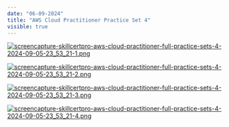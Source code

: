 ```yaml
---
date: "06-09-2024"
title: "AWS Cloud Practitioner Practice Set 4"
visible: true
---
```

<a href="/blog/images/screencapture-skillcertpro-aws-cloud-practitioner-full-practice-sets-4-2024-09-05-23_53_21-1.png" target="_blank"><img src="/blog/images/screencapture-skillcertpro-aws-cloud-practitioner-full-practice-sets-4-2024-09-05-23_53_21-1.png" alt="screencapture-skillcertpro-aws-cloud-practitioner-full-practice-sets-4-2024-09-05-23_53_21-1.png" /></a>

<a href="/blog/images/screencapture-skillcertpro-aws-cloud-practitioner-full-practice-sets-4-2024-09-05-23_53_21-2.png" target="_blank"><img src="/blog/images/screencapture-skillcertpro-aws-cloud-practitioner-full-practice-sets-4-2024-09-05-23_53_21-2.png" alt="screencapture-skillcertpro-aws-cloud-practitioner-full-practice-sets-4-2024-09-05-23_53_21-2.png" /></a>

<a href="/blog/images/screencapture-skillcertpro-aws-cloud-practitioner-full-practice-sets-4-2024-09-05-23_53_21-3.png" target="_blank"><img src="/blog/images/screencapture-skillcertpro-aws-cloud-practitioner-full-practice-sets-4-2024-09-05-23_53_21-3.png" alt="screencapture-skillcertpro-aws-cloud-practitioner-full-practice-sets-4-2024-09-05-23_53_21-3.png" /></a>

<a href="/blog/images/screencapture-skillcertpro-aws-cloud-practitioner-full-practice-sets-4-2024-09-05-23_53_21-4.png" target="_blank"><img src="/blog/images/screencapture-skillcertpro-aws-cloud-practitioner-full-practice-sets-4-2024-09-05-23_53_21-4.png" alt="screencapture-skillcertpro-aws-cloud-practitioner-full-practice-sets-4-2024-09-05-23_53_21-4.png" /></a>